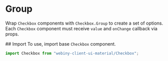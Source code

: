 # Group

Wrap `Checkbox` components with `Checkbox.Group` to create a set of options.
Each `Checkbox` component must receive `value` and `onChange` callback via props.

## Import
To use, import base `Checkbox` component.

```js
import Checkbox from "webiny-client-ui-material/Checkbox";
```